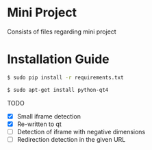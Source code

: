 Mini Project
============
Consists of files regarding mini project

Installation Guide
==================
```bash
$ sudo pip install -r requirements.txt
```

```bash
$ sudo apt-get install python-qt4
```

TODO
- [x] Small iframe detection
- [x] Re-written to qt
- [ ] Detection of iframe with negative dimensions
- [ ] Redirection detection in the given URL
